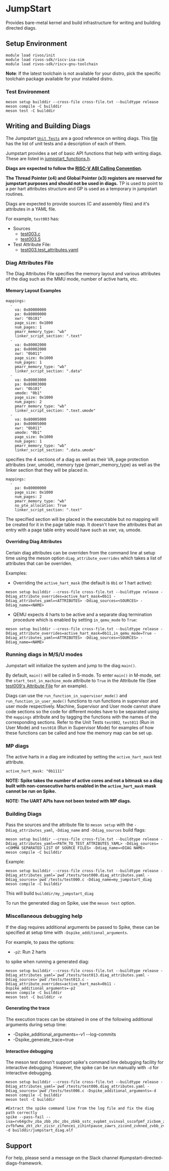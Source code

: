 <!--
SPDX-FileCopyrightText: 2023 Rivos Inc.

SPDX-License-Identifier: LicenseRef-Rivos-Internal-Only
-->

# JumpStart

Provides bare-metal kernel and build infrastructure for writing and building directed diags.

## Setup Environment

```
module load rivos/init
module load rivos-sdk/riscv-isa-sim
module load rivos-sdk/riscv-gnu-toolchain
```

**Note**: If the latest toolchain is not available for your distro, pick the specific toolchain package available for your installed distro.

### Test Environment

```
meson setup builddir --cross-file cross-file.txt --buildtype release
meson compile -C builddir
meson test -C builddir
```

## Writing and Building Diags

The Jumpstart [`Unit Tests`](tests) are a good reference on writing diags. This [file](tests/meson.build) has the list of unit tests and a description of each of them.

Jumpstart provides a set of basic API functions that help with writing diags. These are listed in [jumpstart_functions.h](jumpstart_functions.h).

**Diags are expected to follow the [RISC-V ABI Calling Convention](https://github.com/riscv-non-isa/riscv-elf-psabi-doc/blob/master/riscv-cc.adoc).**

**The Thread Pointer (x4) and Global Pointer (x3) registers are reserved for jumpstart purposes and should not be used in diags.** TP is used to point to a per hart attributes structure and GP is used as a temporary in jumpstart routines.

Diags are expected to provide sources (C and assembly files) and it's attributes in a YAML file.

For example, `test003` has:
* Sources
  * [test003.c](tests/test003.c)
  * [test003.S](tests/test003.S)
* Test Attribute File:
  * [test003.test_attributes.yaml](tests/test003.test_attributes.yaml)

### Diag Attributes File

The Diag Attributes File specifies the memory layout and various attributes of the diag such as the MMU mode, number of active harts, etc.

#### Memory Layout Examples

```
mappings:
  -
    va: 0x80000000
    pa: 0x80000000
    xwr: "0b101"
    page_size: 0x1000
    num_pages: 1
    pmarr_memory_type: "wb"
    linker_script_section: ".text"
  -
    va: 0x80002000
    pa: 0x80002000
    xwr: "0b011"
    page_size: 0x1000
    num_pages: 1
    pmarr_memory_type: "wb"
    linker_script_section: ".data"
  -
    va: 0x80003000
    pa: 0x80003000
    xwr: "0b101"
    umode: "0b1"
    page_size: 0x1000
    num_pages: 2
    pmarr_memory_type: "wb"
    linker_script_section: ".text.umode"
  -
    va: 0x80005000
    pa: 0x80005000
    xwr: "0b011"
    umode: "0b1"
    page_size: 0x1000
    num_pages: 1
    pmarr_memory_type: "wb"
    linker_script_section: ".data.umode"
```

specifies the 4 sections of a diag as well as their VA, page protection attributes (xwr, umode), memory type (pmarr_memory_type) as well as the linker section that they will be placed in.

```
mappings:
  -
    pa: 0x80000000
    page_size: 0x1000
    num_pages: 2
    pmarr_memory_type: "wb"
    no_pte_allocation: True
    linker_script_section: ".text"
```

The specified section will be placed in the executable but no mapping will be created for it in the page table map. It doesn't have the attributes that an entry with a page table entry would have such as xwr, va, umode.

#### Overriding Diag Attributes

Certain diag attributes can be overriden from the command line at setup time using the meson option `diag_attribute_overrides` which takes a list of attributes that can be overriden.

Examples:

* Overriding the `active_hart_mask` (the default is `0b1` or 1 hart active):

```
meson setup builddir --cross-file cross-file.txt --buildtype release -Ddiag_attribute_overrides=active_hart_mask=0b11 -Ddiag_attributes_yaml=<ATTRIBUTES> -Ddiag_sources=<SOURCES> -Ddiag_name=<NAME>
```

* QEMU expects 4 harts to be active and a separate diag termination procedure which is enabled by setting `in_qemu_mode` to `True`:

```
meson setup builddir --cross-file cross-file.txt --buildtype release -Ddiag_attribute_overrides=active_hart_mask=0b11,in_qemu_mode=True -Ddiag_attributes_yaml=<ATTRIBUTES> -Ddiag_sources=<SOURCES> -Ddiag_name=<NAME>
```

### Running diags in M/S/U modes

Jumpstart will initialize the system and jump to the diag `main()`.

By default, `main()` will be called in S-mode. To enter `main()` in M-mode, set the `start_test_in_machine_mode` attribute to `True` in the Attribute file (See [test009's Attribute File](tests/test009.test_attributes.yaml) for an example).

Diags can use the `run_function_in_supervisor_mode()` and `run_function_in_user_mode()` functions to run functions in supervisor and user mode respectively. Machine, Supervisor and User mode cannot share code sections so the code for different modes have to be separated using the `mappings` attribute and by tagging the functions with the names of the corresponding sections.
Refer to the Unit Tests `test002`, `test011` (Run in User Mode) and `test018` (Run in Supervisor Mode) for examples of how these functions can be called and how the memory map can be set up.

### MP diags

The active harts in a diag are indicated by setting the `active_hart_mask` test attribute.

```
active_hart_mask: "0b1111"
```

**NOTE: Spike takes the number of active cores and not a bitmask so a diag built with non-consecutive harts enabled in the `active_hart_mask` mask cannot be run on Spike.**

**NOTE: The UART APIs have not been tested with MP diags.**


### Building Diags

Pass the sources and the attribute file to `meson setup` with the `-Ddiag_attributes_yaml`, `-Ddiag_name` and `-Ddiag_sources` build flags:


```
meson setup builddir --cross-file cross-file.txt --buildtype release -Ddiag_attributes_yaml=<PATH_TO_TEST_ATTRIBUTES_YAML> -Ddiag_sources=<COMMA SEPARATED LIST OF SOURCE FILES> -Ddiag_name=<DIAG NAME>
meson compile -C builddir
```

Example:
```
meson setup builddir --cross-file cross-file.txt --buildtype release -Ddiag_attributes_yaml=`pwd`/tests/test000.diag_attributes.yaml -Ddiag_sources=`pwd`/tests/test000.c -Ddiag_name=my_jumpstart_diag
meson compile -C builddir
```

This will build `builddir/my_jumpstart_diag`

To run the generated diag on Spike, use the `meson test` option.

### Miscellaneous debugging help

If the diag requires additional arguments be passed to Spike, these can be specified at setup time with `-Dspike_additional_arguments`.

For example, to pass the options:

* `-p2`: Run 2 harts

to spike when running a generated diag:

```
meson setup builddir --cross-file cross-file.txt --buildtype release -Ddiag_attributes_yaml=`pwd`/tests/test013.diag_attributes.yaml -Ddiag_sources=`pwd`/tests/test013.c -Ddiag_attribute_overrides=active_hart_mask=0b11 -Dspike_additional_arguments=-p2
meson compile -C builddir
meson test -C builddir -v
```

#### Generating the trace

The execution traces can be obtained in one of the following additional arguments during setup time:

* -Dspike_additional_arguments=-v1 --log-commits
* -Dspike_generate_trace=true

#### Interactive debugging

The meson test doesn't support spike's command line debugging facility for interactive debugging.
However, the spike can be run manually with `-d` for interactive debugging.

```
meson setup builddir --cross-file cross-file.txt --buildtype release -Ddiag_attributes_yaml=`pwd`/tests/test006.diag_attributes.yaml -Ddiag_sources=`pwd`/tests/test006.c -Dspike_additional_arguments=-d
meson compile -C builddir
meson test -C builddir

#Extract the spike command line from the log file and fix the diag path correctly
spike --pass-fail --isa=rv64gchv_zba_zbb_zbc_zbs_zbkb_sstc_svpbmt_svinval_sscofpmf_zicbom_zicbop_zicboz_zfh_zfhmin_zfbfmin_zvfh_zvfhmin_zvfbfmin_\
zvfbfwma_zkt_zkr_zicsr_zifencei_zihintpause_zawrs_zicond_zvkned_zvbb_zvkg_zvknha_zvknhb_zvksh_zvksed_xrivostime_xrivospagewalk_xrivoscode_smaia_ssaia -d builddir/jumpstart_diag.elf
```
## Support

For help, please send a message on the Slack channel #jumpstart-directed-diags-framework.
